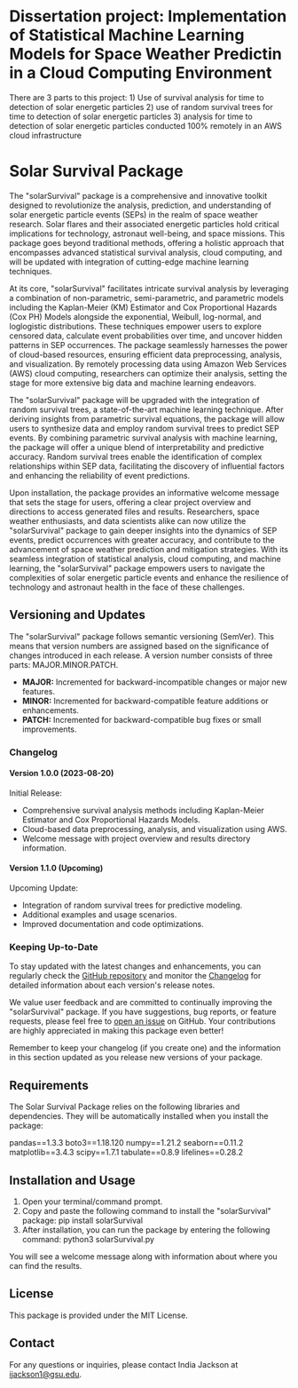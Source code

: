 # Dissertation project: Implementation of Statistical Machine Learning Models for Space Weather Predictin in a Cloud Computing Environment

There are 3 parts to this project:
	1) Use of survival analysis for time to detection of solar energetic particles
	2) use of random survival trees for time to detection of solar energetic particles
	3) analysis for time to detection of solar energetic particles conducted 100% remotely in an AWS cloud infrastructure


# Solar Survival Package

The "solarSurvival" package is a comprehensive and innovative toolkit designed to revolutionize the analysis, prediction, and understanding of solar energetic particle events (SEPs) in the realm of space weather research. Solar flares and their associated energetic particles hold critical implications for technology, astronaut well-being, and space missions. This package goes beyond traditional methods, offering a holistic approach that encompasses advanced statistical survival analysis, cloud computing, and will be updated with integration of cutting-edge machine learning techniques.

At its core, "solarSurvival" facilitates intricate survival analysis by leveraging a combination of non-parametric, semi-parametric, and parametric models including the Kaplan-Meier (KM) Estimator and Cox Proportional Hazards (Cox PH) Models alongside the exponential, Weibull, log-normal, and loglogistic distributions. These techniques empower users to explore censored data, calculate event probabilities over time, and uncover hidden patterns in SEP occurrences. The package seamlessly harnesses the power of cloud-based resources, ensuring efficient data preprocessing, analysis, and visualization. By remotely processing data using Amazon Web Services (AWS) cloud computing, researchers can optimize their analysis, setting the stage for more extensive big data and machine learning endeavors.

The "solarSurvival" package will be upgraded with the integration of random survival trees, a state-of-the-art machine learning technique. After deriving insights from parametric survival equations, the package will allow users to synthesize data and employ random survival trees to predict SEP events. By combining parametric survival analysis with machine learning, the package will offer a unique blend of interpretability and predictive accuracy. Random survival trees enable the identification of complex relationships within SEP data, facilitating the discovery of influential factors and enhancing the reliability of event predictions.

Upon installation, the package provides an informative welcome message that sets the stage for users, offering a clear project overview and directions to access generated files and results. Researchers, space weather enthusiasts, and data scientists alike can now utilize the "solarSurvival" package to gain deeper insights into the dynamics of SEP events, predict occurrences with greater accuracy, and contribute to the advancement of space weather prediction and mitigation strategies. With its seamless integration of statistical analysis, cloud computing, and machine learning, the "solarSurvival" package empowers users to navigate the complexities of solar energetic particle events and enhance the resilience of technology and astronaut health in the face of these challenges.

## Versioning and Updates

The "solarSurvival" package follows semantic versioning (SemVer). This means that version numbers are assigned based on the significance of changes introduced in each release. A version number consists of three parts: MAJOR.MINOR.PATCH.

- **MAJOR:** Incremented for backward-incompatible changes or major new features.
- **MINOR:** Incremented for backward-compatible feature additions or enhancements.
- **PATCH:** Incremented for backward-compatible bug fixes or small improvements.

### Changelog

#### Version 1.0.0 (2023-08-20)

Initial Release:
- Comprehensive survival analysis methods including Kaplan-Meier Estimator and Cox Proportional Hazards Models.
- Cloud-based data preprocessing, analysis, and visualization using AWS.
- Welcome message with project overview and results directory information.

#### Version 1.1.0 (Upcoming)

Upcoming Update:
- Integration of random survival trees for predictive modeling.
- Additional examples and usage scenarios.
- Improved documentation and code optimizations.

### Keeping Up-to-Date

To stay updated with the latest changes and enhancements, you can regularly check the [GitHub repository](https://github.com/indiajacksonphd/Dissertation/) and monitor the [Changelog](https://github.com/indiajacksonphd/Dissertation/blob/main/CHANGELOG.md) for detailed information about each version's release notes.

We value user feedback and are committed to continually improving the "solarSurvival" package. If you have suggestions, bug reports, or feature requests, please feel free to [open an issue](https://github.com/indiajacksonphd/Dissertation/issues) on GitHub. Your contributions are highly appreciated in making this package even better!

Remember to keep your changelog (if you create one) and the information in this section updated as you release new versions of your package.


## Requirements
The Solar Survival Package relies on the following libraries and dependencies. They will be automatically installed when you install the package:

pandas==1.3.3
boto3==1.18.120
numpy==1.21.2
seaborn==0.11.2
matplotlib==3.4.3
scipy==1.7.1
tabulate==0.8.9
lifelines==0.28.2


## Installation and Usage

1. Open your terminal/command prompt.
2. Copy and paste the following command to install the "solarSurvival" package:
	pip install solarSurvival
3. After installation, you can run the package by entering the following command:
	python3 solarSurvival.py

You will see a welcome message along with information about where you can find the results.


## License
This package is provided under the MIT License.

## Contact
For any questions or inquiries, please contact India Jackson at ijackson1@gsu.edu.


